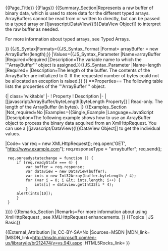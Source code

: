 {{Page_Title}}
{{Flags}}
{{Summary_Section|Represents a raw buffer of binary data, which is used to store data for the different typed arrays. ArrayBuffers cannot be read from or written to directly, but can be passed to a typed array or [[javascript/DataView{{!}}DataView Object]] to interpret the raw buffer as needed.

For more information about typed arrays, see Typed Arrays.

}}
{{JS_Syntax|Formats={{JS_Syntax_Format
|Format= arrayBuffer = new ArrayBuffer(length);}}
|Values={{JS_Syntax_Parameter
|Name=arrayBuffer
|Required=Required
|Description=The variable name to which the '''ArrayBuffer''' object is assigned.}}{{JS_Syntax_Parameter
|Name=length
|Required=
|Description=The length of the buffer. The contents of the ArrayBuffer are initialized to 0. If the requested number of bytes could not be allocated an exception is raised.}}
}}
==Properties==
The following table lists the properties of the '''ArrayBuffer''' object.

{| class='wikitable'
|-
! Property
! Description
|-
| [[javascript/ArrayBuffer/byteLength|byteLength Property]]
| Read-only. The length of the ArrayBuffer (in bytes).
|}
{{Examples_Section
|Not_required=No
|Examples={{Single_Example
|Language=JavaScript
|Description=The following example shows how to use an ArrayBuffer object to process the binary data acquired from an XmlHttpRequest. You can use a [[javascript/DataView{{!}}DataView Object]] to get the individual values.

|Code= var req = new XMLHttpRequest();
     req.open('GET', "http://www.example.com");
     req.responseType = "arraybuffer";
     req.send();
 
     req.onreadystatechange = function () {
         if (req.readyState === 4) {
             var buffer = req.response;
             var dataview = new DataView(buffer);
             var ints = new Int32Array(buffer.byteLength / 4);
             for (var i = 0; i &lt; ints.length; i++) {
                 ints[i] = dataview.getInt32(i * 4);
             }
         alert(ints[10]);
         }
     }
}}}}
{{Remarks_Section
|Remarks=For more information about using XmlHttpRequest , see XMLHttpRequest enhancements.
}}
{{Topics | JS Basic}}

{{External_Attribution
|Is_CC-BY-SA=No
|Sources=MSDN
|MDN_link=
|MSDN_link=http://msdn.microsoft.com/en-us/library/ie/br212474(v=vs.94).aspx
|HTML5Rocks_link=
}}